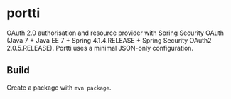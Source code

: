 portti
======

OAuth 2.0 authorisation and resource provider with Spring Security OAuth (Java 7 + Java EE 7 + Spring 4.1.4.RELEASE + Spring Security OAuth2 2.0.5.RELEASE). Portti uses a minimal JSON-only configuration.

## Build

Create a package with `mvn package`.
